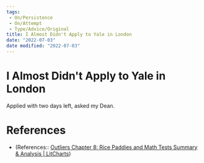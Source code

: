 ```yaml
---
tags:
 - On/Persistence
 - On/Attempt
 - Type/Advice/Original
title: I Almost Didn't Apply to Yale in London
date: "2022-07-03"
date modified: "2022-07-03"
---
```


# I Almost Didn't Apply to Yale in London
Applied with two days left, asked my Dean.

# References
- (References:: [Outliers Chapter 8: Rice Paddies and Math Tests Summary & Analysis | LitCharts](https://www.litcharts.com/lit/outliers/chapter-8-rice-paddies-and-math-tests))
